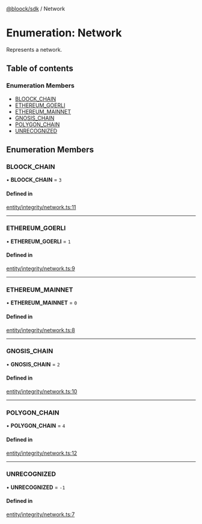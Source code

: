 [@bloock/sdk](../index.md) / Network

# Enumeration: Network

Represents a network.

## Table of contents

### Enumeration Members

- [BLOOCK\_CHAIN](Network-1.md#bloock_chain)
- [ETHEREUM\_GOERLI](Network-1.md#ethereum_goerli)
- [ETHEREUM\_MAINNET](Network-1.md#ethereum_mainnet)
- [GNOSIS\_CHAIN](Network-1.md#gnosis_chain)
- [POLYGON\_CHAIN](Network-1.md#polygon_chain)
- [UNRECOGNIZED](Network-1.md#unrecognized)

## Enumeration Members

### BLOOCK\_CHAIN

• **BLOOCK\_CHAIN** = ``3``

#### Defined in

[entity/integrity/network.ts:11](https://github.com/bloock/bloock-sdk/blob/dcd4dc7/languages/js/src/entity/integrity/network.ts#L11)

___

### ETHEREUM\_GOERLI

• **ETHEREUM\_GOERLI** = ``1``

#### Defined in

[entity/integrity/network.ts:9](https://github.com/bloock/bloock-sdk/blob/dcd4dc7/languages/js/src/entity/integrity/network.ts#L9)

___

### ETHEREUM\_MAINNET

• **ETHEREUM\_MAINNET** = ``0``

#### Defined in

[entity/integrity/network.ts:8](https://github.com/bloock/bloock-sdk/blob/dcd4dc7/languages/js/src/entity/integrity/network.ts#L8)

___

### GNOSIS\_CHAIN

• **GNOSIS\_CHAIN** = ``2``

#### Defined in

[entity/integrity/network.ts:10](https://github.com/bloock/bloock-sdk/blob/dcd4dc7/languages/js/src/entity/integrity/network.ts#L10)

___

### POLYGON\_CHAIN

• **POLYGON\_CHAIN** = ``4``

#### Defined in

[entity/integrity/network.ts:12](https://github.com/bloock/bloock-sdk/blob/dcd4dc7/languages/js/src/entity/integrity/network.ts#L12)

___

### UNRECOGNIZED

• **UNRECOGNIZED** = ``-1``

#### Defined in

[entity/integrity/network.ts:7](https://github.com/bloock/bloock-sdk/blob/dcd4dc7/languages/js/src/entity/integrity/network.ts#L7)
